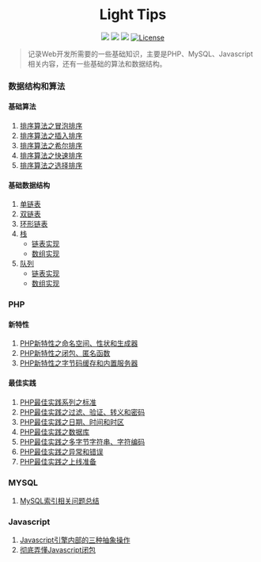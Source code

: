 <h1 align="center">Light Tips</h1>

<p align="center">
<a href="https://github.com/xx19941215/webBlog"><img src="https://img.shields.io/github/forks/xx19941215/webBlog.svg"></a>
<a href="https://github.com/xx19941215/webBlog"><img src="https://img.shields.io/github/stars/xx19941215/webBlog.svg"></a>
<a href="https://github.com/xx19941215/webBlog"><img src="https://img.shields.io/badge/php-7.0%2B-blue.svg""></a>
<a href="https://opensource.org/licenses/MIT"><img src="https://img.shields.io/cocoapods/l/AFNetworking.svg" alt="License"></a>
</p>

> 记录Web开发所需要的一些基础知识，主要是PHP、MySQL、Javascript相关内容，还有一些基础的算法和数据结构。

### 数据结构和算法

#### 基础算法
1. [排序算法之冒泡排序](https://github.com/xx19941215/webBlog/blob/master/algorithm/sort/bubbleSort/bubbleSort.php)
2. [排序算法之插入排序](https://github.com/xx19941215/webBlog/blob/master/algorithm/sort/insertSort/insertSort.php)
3. [排序算法之希尔排序](https://github.com/xx19941215/webBlog/blob/master/algorithm/sort/shellSort/shellSort.php)
4. [排序算法之快速排序](https://github.com/xx19941215/webBlog/blob/master/algorithm/sort/quickSort/quickSort.php)
5. [排序算法之选择排序](https://github.com/xx19941215/webBlog/blob/master/algorithm/sort/selectSort/selectSort.php)

#### 基础数据结构

1. [单链表](https://github.com/xx19941215/webBlog/blob/master/dataStructure/LinkedList/LinkedList.php)
2. [双链表](https://github.com/xx19941215/webBlog/blob/master/dataStructure/DoubleLinkedList/DoubleLinkedList.php)
3. [环形链表](https://github.com/xx19941215/webBlog/blob/master/dataStructure/CircularLinkedList/CircularLinkedList.php)
4. [栈](https://github.com/xx19941215/webBlog/blob/master/dataStructure/Stack/StackInterface.php)
   - [链表实现](https://github.com/xx19941215/webBlog/blob/master/dataStructure/Stack/LinkedListStack.php)
   - [数组实现](https://github.com/xx19941215/webBlog/blob/master/dataStructure/Stack/ArrStack.php)
5. [队列](https://github.com/xx19941215/webBlog/blob/master/dataStructure/Queue/QueueInterface.php)
   - [链表实现](https://github.com/xx19941215/webBlog/blob/master/dataStructure/Queue/LinkedListQueue.php)
   - [数组实现](https://github.com/xx19941215/webBlog/blob/master/dataStructure/Queue/ArrQueue.php)

### PHP

#### 新特性
1. [PHP新特性之命名空间、性状和生成器](https://github.com/xx19941215/webBlog/issues/1)
2. [PHP新特性之闭包、匿名函数](https://github.com/xx19941215/webBlog/issues/2)
3. [PHP新特性之字节码缓存和内置服务器](https://github.com/xx19941215/webBlog/issues/3)

#### 最佳实践

1. [PHP最佳实践系列之标准](https://github.com/xx19941215/webBlog/issues/4)
2. [PHP最佳实践之过滤、验证、转义和密码](https://github.com/xx19941215/webBlog/issues/5)
3. [PHP最佳实践之日期、时间和时区](https://github.com/xx19941215/webBlog/issues/6)
4. [PHP最佳实践之数据库](https://github.com/xx19941215/webBlog/issues/7)
5. [PHP最佳实践之多字节字符串、字符编码](https://github.com/xx19941215/webBlog/issues/8)
6. [PHP最佳实践之异常和错误](https://github.com/xx19941215/webBlog/issues/11)
7. [PHP最佳实践之上线准备](https://github.com/xx19941215/webBlog/issues/12)

### MYSQL
1. [MySQL索引相关问题总结](https://github.com/xx19941215/webBlog/issues/13)

### Javascript
1. [Javascript引擎内部的三种抽象操作](https://github.com/xx19941215/webBlog/issues/9)
2. [彻底弄懂Javascript闭包](https://github.com/xx19941215/webBlog/issues/10)